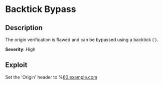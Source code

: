 # Backtick Bypass

## Description
The origin verification is flawed and can be bypassed using a backtick (`).

**Severity**: High

## Exploit 
Set the 'Origin' header to %[60.example.com](http://60.example.com/)
